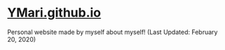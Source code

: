 # [YMari.github.io](ymari.github.io)
Personal website made by myself about myself! (Last Updated: February 20, 2020)
